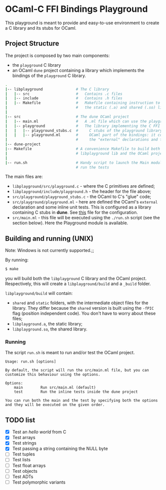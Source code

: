 # OCaml-C FFI Bindings Playground

This playground is meant to provide and easy-to-use environment to create a C library and its stubs for OCaml.

## Project Structure

The project is composed by two main components:
- the `playground` C library
- an OCaml `dune` project containing a library which implements the bindings of the `playground` C library.

```bash
.
|-- libplayground               # The C library
|   |-- src                     #   Contains .c files
|   |-- include                 #   Contains .h files
|   |-- Makefile                #   Makefile containing instruction to build
|                               #   the static (.a) and shared (.so) libs
|
|-- src                         # The dune OCaml project
|   |-- main.ml                 #   A .ml file which can use the playground lib
|   |-- playground              #   The library implementing the C FFI
|   |   |-- playground_stubs.c  #     C stubs of the playground library
|   |   |-- playground.ml       #     OCaml part of the bindings: it contains
|                               #     the "external" declarations and tests
|-- dune-project
|-- Makefile                    # A convenience Makefile to build both the 
|                               # libplayground lib and the OCaml project
|
|-- run.sh                      # Handy script to launch the Main module and to
                                # run the tests
```

The main files are:
- `libplayground/src/playground.c` - where the C primitives are defined; 
- `libplayground/include/playground.h` - the header for the file above;
- `src/playground/playground_stubs.c` - the OCaml to C's "glue" code;
- `src/playground/playground.ml` - here are defined the OCaml's `external` declaration and some inline unit tests. This is configured as a library containing C stubs in **dune**. See [this](https://github.com/illbexyz/ocaml-c-stubs-playground/blob/master/src/playground/dune) file for the configuration.
- `src/main.ml` - this file will be executed using the `./run.sh` script (see the section below). Here the Playground module is available.

## Building and running (UNIX)

Note: Windows is not currently supported.;;

By running:

```bash
$ make
```

you will build both the `libplayground` C library and the OCaml project. Respectively, this will create a `libplayground/build` and a `_build` folder.

`libplayground/build` will contain:
- `shared` and `static` folders, with the intermediate object files for the library. They differ because the `shared` version is built using the `-fPIC` flag (position independent code). You don't have to worry about these files;
- `libplayground.a`, the static library;
- `libplayground.so`, the shared library.

### Running

The script `run.sh` is meant to run and/or test the OCaml project.

```
Usage: run.sh [options]

By default, the script will run the src/main.ml file, but you can customize this behaviour using the options.

Options:
    main        Run src/main.ml (default)
    test        Run the inline tests inside the dune project

You can run both the main and the test by specifying both the options and they will be executed on the given order.
```

## TODO list
- [x] Test an *hello world* from C
- [x] Test arrays
- [x] Test strings
- [x] Test passing a string containing the NULL byte
- [ ] Test tuples
- [ ] Test lists
- [ ] Test float arrays
- [ ] Test objects
- [ ] Test ADTs
- [ ] Test polymorphic variants